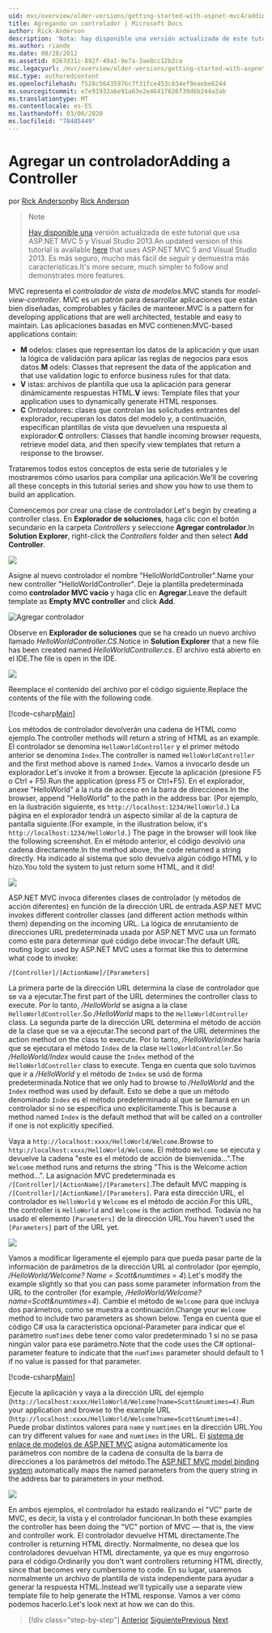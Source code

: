 ```yaml
---
uid: mvc/overview/older-versions/getting-started-with-aspnet-mvc4/adding-a-controller
title: Agregando un controlador | Microsoft Docs
author: Rick-Anderson
description: 'Nota: hay disponible una versión actualizada de este tutorial que usa ASP.NET MVC 5 y Visual Studio 2013. Es más seguro, mucho más fácil de seguir y demo...'
ms.author: riande
ms.date: 08/28/2012
ms.assetid: 0267d31c-892f-49a1-9e7a-3ae8cc12b2ca
msc.legacyurl: /mvc/overview/older-versions/getting-started-with-aspnet-mvc4/adding-a-controller
msc.type: authoredcontent
ms.openlocfilehash: f528c56435976c7f31fce453c834ef9eaebe6244
ms.sourcegitcommit: e7e91932a6e91a63e2e46417626f39d6b244a3ab
ms.translationtype: MT
ms.contentlocale: es-ES
ms.lasthandoff: 03/06/2020
ms.locfileid: "78485449"
---
```

# <a name="adding-a-controller"></a><span data-ttu-id="46b14-104">Agregar un controlador</span><span class="sxs-lookup"><span data-stu-id="46b14-104">Adding a Controller</span></span>

<span data-ttu-id="46b14-105">por [Rick Anderson](https://twitter.com/RickAndMSFT)</span><span class="sxs-lookup"><span data-stu-id="46b14-105">by [Rick Anderson](https://twitter.com/RickAndMSFT)</span></span>

> > [!NOTE]
> > <span data-ttu-id="46b14-106">[Hay disponible una](../../getting-started/introduction/getting-started.md) versión actualizada de este tutorial que usa ASP.NET MVC 5 y Visual Studio 2013.</span><span class="sxs-lookup"><span data-stu-id="46b14-106">An updated version of this tutorial is available [here](../../getting-started/introduction/getting-started.md) that uses ASP.NET MVC 5 and Visual Studio 2013.</span></span> <span data-ttu-id="46b14-107">Es más seguro, mucho más fácil de seguir y demuestra más características.</span><span class="sxs-lookup"><span data-stu-id="46b14-107">It's more secure, much simpler to follow and demonstrates more features.</span></span>

<span data-ttu-id="46b14-108">MVC representa el *controlador de vista de modelos*.</span><span class="sxs-lookup"><span data-stu-id="46b14-108">MVC stands for *model-view-controller*.</span></span> <span data-ttu-id="46b14-109">MVC es un patrón para desarrollar aplicaciones que están bien diseñadas, comprobables y fáciles de mantener.</span><span class="sxs-lookup"><span data-stu-id="46b14-109">MVC is a pattern for developing applications that are well architected, testable and easy to maintain.</span></span> <span data-ttu-id="46b14-110">Las aplicaciones basadas en MVC contienen:</span><span class="sxs-lookup"><span data-stu-id="46b14-110">MVC-based applications contain:</span></span>

- <span data-ttu-id="46b14-111">**M** odelos: clases que representan los datos de la aplicación y que usan la lógica de validación para aplicar las reglas de negocios para esos datos.</span><span class="sxs-lookup"><span data-stu-id="46b14-111">**M** odels: Classes that represent the data of the application and that use validation logic to enforce business rules for that data.</span></span>
- <span data-ttu-id="46b14-112">**V** istas: archivos de plantilla que usa la aplicación para generar dinámicamente respuestas HTML.</span><span class="sxs-lookup"><span data-stu-id="46b14-112">**V** iews: Template files that your application uses to dynamically generate HTML responses.</span></span>
- <span data-ttu-id="46b14-113">**C** Ontroladores: clases que controlan las solicitudes entrantes del explorador, recuperan los datos del modelo y, a continuación, especifican plantillas de vista que devuelven una respuesta al explorador.</span><span class="sxs-lookup"><span data-stu-id="46b14-113">**C** ontrollers: Classes that handle incoming browser requests, retrieve model data, and then specify view templates that return a response to the browser.</span></span>

<span data-ttu-id="46b14-114">Trataremos todos estos conceptos de esta serie de tutoriales y le mostraremos cómo usarlos para compilar una aplicación.</span><span class="sxs-lookup"><span data-stu-id="46b14-114">We'll be covering all these concepts in this tutorial series and show you how to use them to build an application.</span></span>

<span data-ttu-id="46b14-115">Comencemos por crear una clase de controlador.</span><span class="sxs-lookup"><span data-stu-id="46b14-115">Let's begin by creating a controller class.</span></span> <span data-ttu-id="46b14-116">En **Explorador de soluciones**, haga clic con el botón secundario en la carpeta *Controllers* y seleccione **Agregar controlador**.</span><span class="sxs-lookup"><span data-stu-id="46b14-116">In **Solution Explorer**, right-click the *Controllers* folder and then select **Add Controller**.</span></span>

![](adding-a-controller/_static/image1.png)

<span data-ttu-id="46b14-117">Asigne al nuevo controlador el nombre &quot;HelloWorldController&quot;.</span><span class="sxs-lookup"><span data-stu-id="46b14-117">Name your new controller &quot;HelloWorldController&quot;.</span></span> <span data-ttu-id="46b14-118">Deje la plantilla predeterminada como **controlador MVC vacío** y haga clic en **Agregar**.</span><span class="sxs-lookup"><span data-stu-id="46b14-118">Leave the default template as **Empty MVC controller** and click **Add**.</span></span>

![Agregar controlador](adding-a-controller/_static/image2.png)

<span data-ttu-id="46b14-120">Observe en **Explorador de soluciones** que se ha creado un nuevo archivo llamado *HelloWorldController.CS*.</span><span class="sxs-lookup"><span data-stu-id="46b14-120">Notice in **Solution Explorer** that a new file has been created named *HelloWorldController.cs*.</span></span> <span data-ttu-id="46b14-121">El archivo está abierto en el IDE.</span><span class="sxs-lookup"><span data-stu-id="46b14-121">The file is open in the IDE.</span></span>

![](adding-a-controller/_static/image3.png)

<span data-ttu-id="46b14-122">Reemplace el contenido del archivo por el código siguiente.</span><span class="sxs-lookup"><span data-stu-id="46b14-122">Replace the contents of the file with the following code.</span></span>

[!code-csharp[Main](adding-a-controller/samples/sample1.cs)]

<span data-ttu-id="46b14-123">Los métodos de controlador devolverán una cadena de HTML como ejemplo.</span><span class="sxs-lookup"><span data-stu-id="46b14-123">The controller methods will return a string of HTML as an example.</span></span> <span data-ttu-id="46b14-124">El controlador se denomina `HelloWorldController` y el primer método anterior se denomina `Index`.</span><span class="sxs-lookup"><span data-stu-id="46b14-124">The controller is named `HelloWorldController` and the first method above is named `Index`.</span></span> <span data-ttu-id="46b14-125">Vamos a invocarlo desde un explorador.</span><span class="sxs-lookup"><span data-stu-id="46b14-125">Let's invoke it from a browser.</span></span> <span data-ttu-id="46b14-126">Ejecute la aplicación (presione F5 o Ctrl + F5).</span><span class="sxs-lookup"><span data-stu-id="46b14-126">Run the application (press F5 or Ctrl+F5).</span></span> <span data-ttu-id="46b14-127">En el explorador, anexe &quot;HelloWorld&quot; a la ruta de acceso en la barra de direcciones.</span><span class="sxs-lookup"><span data-stu-id="46b14-127">In the browser, append &quot;HelloWorld&quot; to the path in the address bar.</span></span> <span data-ttu-id="46b14-128">(Por ejemplo, en la ilustración siguiente, es `http://localhost:1234/HelloWorld.`) La página en el explorador tendrá un aspecto similar al de la captura de pantalla siguiente.</span><span class="sxs-lookup"><span data-stu-id="46b14-128">(For example, in the illustration below, it's `http://localhost:1234/HelloWorld.`) The page in the browser will look like the following screenshot.</span></span> <span data-ttu-id="46b14-129">En el método anterior, el código devolvió una cadena directamente.</span><span class="sxs-lookup"><span data-stu-id="46b14-129">In the method above, the code returned a string directly.</span></span> <span data-ttu-id="46b14-130">Ha indicado al sistema que solo devuelva algún código HTML y lo hizo.</span><span class="sxs-lookup"><span data-stu-id="46b14-130">You told the system to just return some HTML, and it did!</span></span>

![](adding-a-controller/_static/image4.png)

<span data-ttu-id="46b14-131">ASP.NET MVC invoca diferentes clases de controlador (y métodos de acción diferentes) en función de la dirección URL de entrada.</span><span class="sxs-lookup"><span data-stu-id="46b14-131">ASP.NET MVC invokes different controller classes (and different action methods within them) depending on the incoming URL.</span></span> <span data-ttu-id="46b14-132">La lógica de enrutamiento de direcciones URL predeterminada usada por ASP.NET MVC usa un formato como este para determinar qué código debe invocar:</span><span class="sxs-lookup"><span data-stu-id="46b14-132">The default URL routing logic used by ASP.NET MVC uses a format like this to determine what code to invoke:</span></span>

`/[Controller]/[ActionName]/[Parameters]`

<span data-ttu-id="46b14-133">La primera parte de la dirección URL determina la clase de controlador que se va a ejecutar.</span><span class="sxs-lookup"><span data-stu-id="46b14-133">The first part of the URL determines the controller class to execute.</span></span> <span data-ttu-id="46b14-134">Por lo tanto, */HelloWorld* se asigna a la clase `HelloWorldController`.</span><span class="sxs-lookup"><span data-stu-id="46b14-134">So */HelloWorld* maps to the `HelloWorldController` class.</span></span> <span data-ttu-id="46b14-135">La segunda parte de la dirección URL determina el método de acción de la clase que se va a ejecutar.</span><span class="sxs-lookup"><span data-stu-id="46b14-135">The second part of the URL determines the action method on the class to execute.</span></span> <span data-ttu-id="46b14-136">Por lo tanto, */HelloWorld/index* haría que se ejecutara el método `Index` de la clase `HelloWorldController`.</span><span class="sxs-lookup"><span data-stu-id="46b14-136">So */HelloWorld/Index* would cause the `Index` method of the `HelloWorldController` class to execute.</span></span> <span data-ttu-id="46b14-137">Tenga en cuenta que solo tuvimos que ir a */HelloWorld* y el método de `Index` se usó de forma predeterminada.</span><span class="sxs-lookup"><span data-stu-id="46b14-137">Notice that we only had to browse to */HelloWorld* and the `Index` method was used by default.</span></span> <span data-ttu-id="46b14-138">Esto se debe a que un método denominado `Index` es el método predeterminado al que se llamará en un controlador si no se especifica uno explícitamente.</span><span class="sxs-lookup"><span data-stu-id="46b14-138">This is because a method named `Index` is the default method that will be called on a controller if one is not explicitly specified.</span></span>

<span data-ttu-id="46b14-139">Vaya a `http://localhost:xxxx/HelloWorld/Welcome`.</span><span class="sxs-lookup"><span data-stu-id="46b14-139">Browse to `http://localhost:xxxx/HelloWorld/Welcome`.</span></span> <span data-ttu-id="46b14-140">El método `Welcome` se ejecuta y devuelve la cadena &quot;este es el método de acción de bienvenida...&quot;.</span><span class="sxs-lookup"><span data-stu-id="46b14-140">The `Welcome` method runs and returns the string &quot;This is the Welcome action method...&quot;.</span></span> <span data-ttu-id="46b14-141">La asignación MVC predeterminada es `/[Controller]/[ActionName]/[Parameters]`.</span><span class="sxs-lookup"><span data-stu-id="46b14-141">The default MVC mapping is `/[Controller]/[ActionName]/[Parameters]`.</span></span> <span data-ttu-id="46b14-142">Para esta dirección URL, el controlador es `HelloWorld` y `Welcome` es el método de acción.</span><span class="sxs-lookup"><span data-stu-id="46b14-142">For this URL, the controller is `HelloWorld` and `Welcome` is the action method.</span></span> <span data-ttu-id="46b14-143">Todavía no ha usado el elemento `[Parameters]` de la dirección URL.</span><span class="sxs-lookup"><span data-stu-id="46b14-143">You haven't used the `[Parameters]` part of the URL yet.</span></span>

![](adding-a-controller/_static/image5.png)

<span data-ttu-id="46b14-144">Vamos a modificar ligeramente el ejemplo para que pueda pasar parte de la información de parámetros de la dirección URL al controlador (por ejemplo, */HelloWorld/Welcome? Name = Scott&amp;numtimes = 4*).</span><span class="sxs-lookup"><span data-stu-id="46b14-144">Let's modify the example slightly so that you can pass some parameter information from the URL to the controller (for example, */HelloWorld/Welcome?name=Scott&amp;numtimes=4*).</span></span> <span data-ttu-id="46b14-145">Cambie el método de `Welcome` para que incluya dos parámetros, como se muestra a continuación.</span><span class="sxs-lookup"><span data-stu-id="46b14-145">Change your `Welcome` method to include two parameters as shown below.</span></span> <span data-ttu-id="46b14-146">Tenga en cuenta que el código C# usa la característica opcional-Parameter para indicar que el parámetro `numTimes` debe tener como valor predeterminado 1 si no se pasa ningún valor para ese parámetro.</span><span class="sxs-lookup"><span data-stu-id="46b14-146">Note that the code uses the C# optional-parameter feature to indicate that the `numTimes` parameter should default to 1 if no value is passed for that parameter.</span></span>

[!code-csharp[Main](adding-a-controller/samples/sample2.cs)]

<span data-ttu-id="46b14-147">Ejecute la aplicación y vaya a la dirección URL del ejemplo (`http://localhost:xxxx/HelloWorld/Welcome?name=Scott&numtimes=4)`.</span><span class="sxs-lookup"><span data-stu-id="46b14-147">Run your application and browse to the example URL (`http://localhost:xxxx/HelloWorld/Welcome?name=Scott&numtimes=4)`.</span></span> <span data-ttu-id="46b14-148">Puede probar distintos valores para `name` y `numtimes` en la dirección URL.</span><span class="sxs-lookup"><span data-stu-id="46b14-148">You can try different values for `name` and `numtimes` in the URL.</span></span> <span data-ttu-id="46b14-149">El [sistema de enlace de modelos de ASP.NET MVC](http://odetocode.com/Blogs/scott/archive/2009/04/27/6-tips-for-asp-net-mvc-model-binding.aspx) asigna automáticamente los parámetros con nombre de la cadena de consulta de la barra de direcciones a los parámetros del método.</span><span class="sxs-lookup"><span data-stu-id="46b14-149">The [ASP.NET MVC model binding system](http://odetocode.com/Blogs/scott/archive/2009/04/27/6-tips-for-asp-net-mvc-model-binding.aspx) automatically maps the named parameters from the query string in the address bar to parameters in your method.</span></span>

![](adding-a-controller/_static/image6.png)

<span data-ttu-id="46b14-150">En ambos ejemplos, el controlador ha estado realizando el &quot;VC&quot; parte de MVC, es decir, la vista y el controlador funcionan.</span><span class="sxs-lookup"><span data-stu-id="46b14-150">In both these examples the controller has been doing the &quot;VC&quot; portion of MVC — that is, the view and controller work.</span></span> <span data-ttu-id="46b14-151">El controlador devuelve HTML directamente.</span><span class="sxs-lookup"><span data-stu-id="46b14-151">The controller is returning HTML directly.</span></span> <span data-ttu-id="46b14-152">Normalmente, no desea que los controladores devuelvan HTML directamente, ya que es muy engorroso para el código.</span><span class="sxs-lookup"><span data-stu-id="46b14-152">Ordinarily you don't want controllers returning HTML directly, since that becomes very cumbersome to code.</span></span> <span data-ttu-id="46b14-153">En su lugar, usaremos normalmente un archivo de plantilla de vista independiente para ayudar a generar la respuesta HTML.</span><span class="sxs-lookup"><span data-stu-id="46b14-153">Instead we'll typically use a separate view template file to help generate the HTML response.</span></span> <span data-ttu-id="46b14-154">Vamos a ver cómo podemos hacerlo.</span><span class="sxs-lookup"><span data-stu-id="46b14-154">Let's look next at how we can do this.</span></span>

> [!div class="step-by-step"]
> <span data-ttu-id="46b14-155">[Anterior](intro-to-aspnet-mvc-4.md)
> [Siguiente](adding-a-view.md)</span><span class="sxs-lookup"><span data-stu-id="46b14-155">[Previous](intro-to-aspnet-mvc-4.md)
[Next](adding-a-view.md)</span></span>
